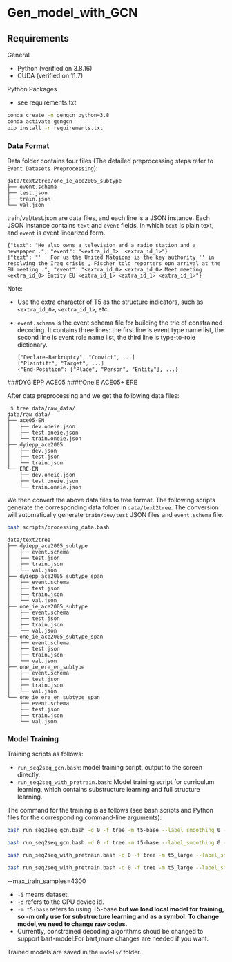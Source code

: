 # Gen_model_with_GCN

## Requirements

General

- Python (verified on 3.8.16)
- CUDA (verified on 11.7)

Python Packages

- see requirements.txt

```bash
conda create -n gengcn python=3.8
conda activate gengcn
pip install -r requirements.txt
```

### Data Format

Data folder contains four files (The detailed preprocessing steps refer to `Event Datasets Preprocessing`):

```text
data/text2tree/one_ie_ace2005_subtype
├── event.schema
├── test.json
├── train.json
└── val.json
```

train/val/test.json are data files, and each line is a JSON instance.
Each JSON instance contains `text` and `event` fields, in which `text` is plain text, and `event` is event linearized form.

```text
{"text": "He also owns a television and a radio station and a newspaper .", "event": "<extra_id_0>  <extra_id_1>"}
{"text": "' ' For us the United Natgions is the key authority '' in resolving the Iraq crisis , Fischer told reporters opn arrival at the EU meeting .", "event": "<extra_id_0> <extra_id_0> Meet meeting <extra_id_0> Entity EU <extra_id_1> <extra_id_1> <extra_id_1>"}
```

Note:
- Use the extra character of T5 as the structure indicators, such as `<extra_id_0>`, `<extra_id_1>`, etc.
- `event.schema` is the event schema file for building the trie of constrained decoding.
It contains three lines: the first line is event type name list, the second line is event role name list, the third line is type-to-role dictionary.

  ```text
  ["Declare-Bankruptcy", "Convict", ...]
  ["Plaintiff", "Target", ...]
  {"End-Position": ["Place", "Person", "Entity"], ...}
  ```

###DYGIEPP ACE05 
####OneIE ACE05+ ERE

After data preprocessing and we get the following data files:

```text
 $ tree data/raw_data/
data/raw_data/
├── ace05-EN
│   ├── dev.oneie.json
│   ├── test.oneie.json
│   └── train.oneie.json
├── dyiepp_ace2005
│   ├── dev.json
│   ├── test.json
│   └── train.json
└── ERE-EN
    ├── dev.oneie.json
    ├── test.oneie.json
    └── train.oneie.json
```

We then convert the above data files to tree format.
The following scripts generate the corresponding data folder in `data/text2tree`.
The conversion will automatically generate `train/dev/test` JSON files and `event.schema` file.

```bash
bash scripts/processing_data.bash
```

```text
data/text2tree
├── dyiepp_ace2005_subtype
│   ├── event.schema
│   ├── test.json
│   ├── train.json
│   └── val.json
├── dyiepp_ace2005_subtype_span
│   ├── event.schema
│   ├── test.json
│   ├── train.json
│   └── val.json
├── one_ie_ace2005_subtype
│   ├── event.schema
│   ├── test.json
│   ├── train.json
│   └── val.json
├── one_ie_ace2005_subtype_span
│   ├── event.schema
│   ├── test.json
│   ├── train.json
│   └── val.json
├── one_ie_ere_en_subtype
│   ├── event.schema
│   ├── test.json
│   ├── train.json
│   └── val.json
└── one_ie_ere_en_subtype_span
    ├── event.schema
    ├── test.json
    ├── train.json
    └── val.json
```
### Model Training

Training scripts as follows:

- `run_seq2seq_gcn.bash`:  model training script, output to the screen directly.
- `run_seq2seq_with_pretrain.bash`: Model training script for curriculum learning, which contains substructure learning and full structure learning.

The command for the training is as follows (see bash scripts and Python files for the corresponding command-line
arguments):

```bash
bash run_seq2seq_gcn.bash -d 0 -f tree -m t5-base --label_smoothing 0 -l 1e-4 --lr_scheduler linear --warmup_steps 2000 -b 16 -i one_ie_ace2005_subtype
```
```bash
bash run_seq2seq_gcn.bash -d 0 -f tree -m t5-base --label_smoothing 0 -l 1e-4 --lr_scheduler linear --warmup_steps 2000 -b 8 -i one_ie_ere_en_subtype
```
```bash
bash run_seq2seq_with_pretrain.bash -d 0 -f tree -m t5_large --label_smoothing 0 -l 5e-5 --lr_scheduler linear --warmup_steps 2000 -b 8 -i one_ie_ere_en_subtype
```
```bash
bash run_seq2seq_with_pretrain.bash -d 0 -f tree -m t5_large --label_smoothing 0 -l 5e-5 --lr_scheduler linear --warmup_steps 2000 -b 8 -i dyiepp_ace2005_subtype
```
--max_train_samples=4300

- `-i` means dataset.
- `-d` refers to the GPU device id.
- `-m t5-base` refers to using T5-base.******but we load local model for training, so -m only use for substructure learning and as a symbol. To change model,we need to change raw codes.******
- Currently, constrained decoding algorithms shoud be changed to support bart-model.For bart,more changes are needed if you want.

Trained models are saved in the `models/` folder.


